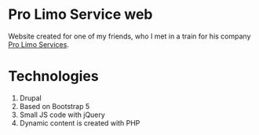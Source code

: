 # Pro Limo Service web

Website created for one of my friends, who I met in a train for his company
[Pro Limo Services](https://prolimoservice.kompilator.cz/).

# Technologies

1. Drupal
2. Based on Bootstrap 5
3. Small JS code with jQuery
4. Dynamic content is created with PHP
